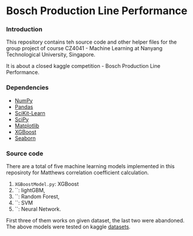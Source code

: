 # Bosch Production Line Performance 

### Introduction  
This repository contains teh source code and other helper files for the group project of course CZ4041 - Machine Learning at Nanyang Technological University, Singapore. 

It is about a closed kaggle competition - Bosch Production Line Performance. 

### Dependencies 
* [NumPy](http://www.numpy.org/)
* [Pandas](http://pandas.pydata.org/)
* [SciKit-Learn](http://scikit-learn.org/stable/)
* [SciPy](http://www.scipy.org/)
* [Matplotlib](http://matplotlib.org/)
* [XGBoost](https://github.com/dmlc/xgboost)
* [Seaborn](https://seaborn.pydata.org/index.html)

### Source code 

There are a total of five machine learning models implemented in this reposiroty for Matthews correlation coefficient calculation.
1. `XGBoostModel.py`: XGBoost 
2. ``: lightGBM, 
3. ``: Random Forest, 
4. ``: SVM 
5. ``: Neural Network. 

First three of them works on given dataset, the last two were abandoned. 
The above models were tested on kaggle [datasets](https://www.kaggle.com/c/bosch-production-line-performance/data). 
